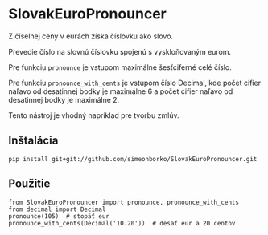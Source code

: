 # SlovakEuroPronouncer
Z číselnej ceny v eurách získa číslovku ako slovo.

Prevedie číslo na slovnú číslovku spojenú s vyskloňovaným eurom.

Pre funkciu `pronounce` je vstupom maximálne šesťciferné celé číslo.

Pre funkciu `pronounce_with_cents` je vstupom číslo Decimal, kde počet cifier naľavo od desatinnej bodky
je maximálne 6 a počet cifier naľavo od desatinnej bodky je maximálne 2.

Tento nástroj je vhodný napríklad pre tvorbu zmlúv.

## Inštalácia
```
pip install git+git://github.com/simeonborko/SlovakEuroPronouncer.git
```

## Použitie
```
from SlovakEuroPronouncer import pronounce, pronounce_with_cents
from decimal import Decimal
pronounce(105)  # stopäť eur
pronounce_with_cents(Decimal('10.20'))  # desať eur a 20 centov
```
